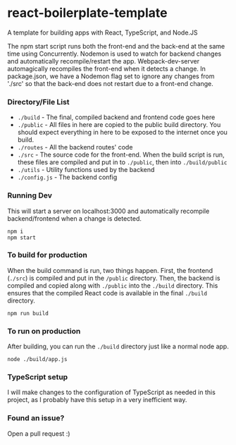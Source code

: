 # react-boilerplate-template
A template for building apps with React, TypeScript, and Node.JS

The npm start script runs both the front-end and the back-end at the same time using Concurrently. Nodemon is used to watch for backend changes and automatically recompile/restart the app. Webpack-dev-server automagically recompiles the front-end when it detects a change. In package.json, we have a Nodemon flag set to ignore any changes from './src' so that the back-end does not restart due to a front-end change.

### Directory/File List
 - `./build` - The final, compiled backend and frontend code goes here
 - `./public` - All files in here are copied to the public build directory. You should expect everything in here to be exposed to the internet once you build.
 - `./routes` - All the backend routes' code
 - `./src` - The source code for the front-end. When the build script is run, these files are compiled and put in to `./public`, then into `./build/public`
 - `./utils` - Utility functions used by the backend
 - `./config.js` - The backend config

### Running Dev
This will start a server on localhost:3000 and automatically recompile backend/frontend when a change is detected.
```
npm i
npm start
```

### To build for production
When the build command is run, two things happen. First, the frontend (`./src`) is compiled and put in the `/public` directory. Then, the backend is compiled and copied along with `./public` into the `./build` directory. This ensures that the compiled React code is available in the final `./build` directory.
```
npm run build
```

### To run on production
After building, you can run the `./build` directory just like a normal node app.
```
node ./build/app.js
```

### TypeScript setup
I will make changes to the configuration of TypeScript as needed in this project, as I probably have this setup in a very inefficient way.

### Found an issue?
Open a pull request :)
